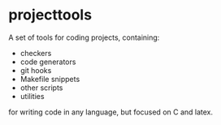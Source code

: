 # projecttools

A set of tools for coding projects, containing:

* checkers
* code generators
* git hooks
* Makefile snippets
* other scripts
* utilities

for writing code in any language, but focused on C and latex.
